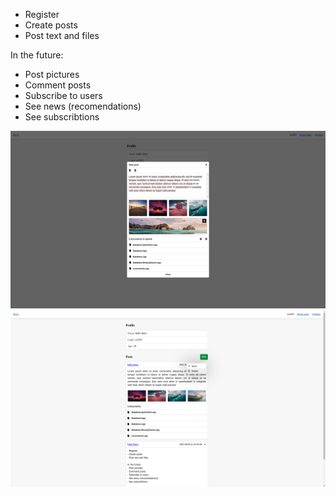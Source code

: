 - Register
- Create posts
- Post text and files 

In the future:
- Post pictures
- Comment posts
- Subscribe to users 
- See news (recomendations) 
- See subscribtions 

![create a post](https://github.com//alexvsezanyato/social/blob/master/presentation/Screenshot%20from%202021-06-05%2010-37-39.png?raw=true)
![see ur posts](https://github.com//alexvsezanyato/social/blob/master/presentation/Screenshot%20from%202021-06-05%2010-44-38.png?raw=true)
